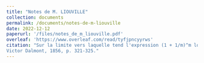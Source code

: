 ```yaml
---
title: "Notes de M. LIOUVILLE"
collection: documents
permalink: /documents/notes-de-m-liouville
date: 2022-12-12
paperurl: '/files/notes_de_m_liouville.pdf'
overleaf: 'https://www.overleaf.com/read/tyfjpncyyrws'
citation: "Sur la limite vers laquelle tend l'expression (1 + 1/m)^m lorsque m augmente indéfiniment. M. NAVIER. Résumé des Leçons d’Analyse données à l’École polytechnique.
Victor Dalmont, 1856, p. 321-325."
---
```



